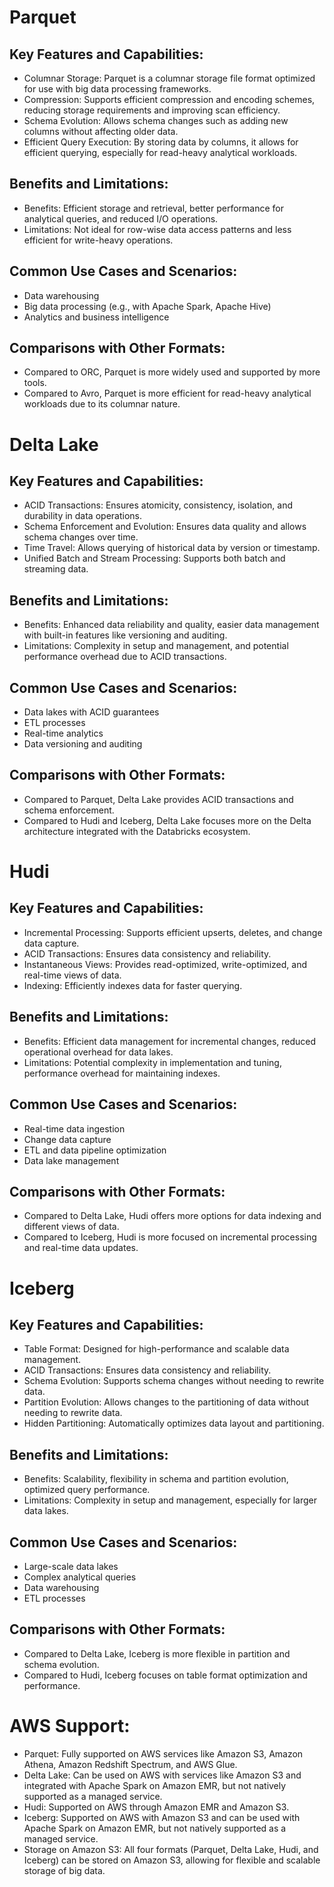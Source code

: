 # Parquet
## Key Features and Capabilities:
- Columnar Storage: Parquet is a columnar storage file format optimized for use with big data processing frameworks.
- Compression: Supports efficient compression and encoding schemes, reducing storage requirements and improving scan efficiency.
- Schema Evolution: Allows schema changes such as adding new columns without affecting older data.
- Efficient Query Execution: By storing data by columns, it allows for efficient querying, especially for read-heavy analytical workloads.

## Benefits and Limitations:
- Benefits: Efficient storage and retrieval, better performance for analytical queries, and reduced I/O operations.
- Limitations: Not ideal for row-wise data access patterns and less efficient for write-heavy operations.

## Common Use Cases and Scenarios:
- Data warehousing
- Big data processing (e.g., with Apache Spark, Apache Hive)
- Analytics and business intelligence

## Comparisons with Other Formats:
- Compared to ORC, Parquet is more widely used and supported by more tools.
- Compared to Avro, Parquet is more efficient for read-heavy analytical workloads due to its columnar nature.

# Delta Lake
## Key Features and Capabilities:
- ACID Transactions: Ensures atomicity, consistency, isolation, and durability in data operations.
- Schema Enforcement and Evolution: Ensures data quality and allows schema changes over time.
- Time Travel: Allows querying of historical data by version or timestamp.
- Unified Batch and Stream Processing: Supports both batch and streaming data.

## Benefits and Limitations:
- Benefits: Enhanced data reliability and quality, easier data management with built-in features like versioning and auditing.
- Limitations: Complexity in setup and management, and potential performance overhead due to ACID transactions.

## Common Use Cases and Scenarios:
- Data lakes with ACID guarantees
- ETL processes
- Real-time analytics
- Data versioning and auditing

## Comparisons with Other Formats:
- Compared to Parquet, Delta Lake provides ACID transactions and schema enforcement.
- Compared to Hudi and Iceberg, Delta Lake focuses more on the Delta architecture integrated with the Databricks ecosystem.

# Hudi
## Key Features and Capabilities:
- Incremental Processing: Supports efficient upserts, deletes, and change data capture.
- ACID Transactions: Ensures data consistency and reliability.
- Instantaneous Views: Provides read-optimized, write-optimized, and real-time views of data.
- Indexing: Efficiently indexes data for faster querying.

## Benefits and Limitations:
- Benefits: Efficient data management for incremental changes, reduced operational overhead for data lakes.
- Limitations: Potential complexity in implementation and tuning, performance overhead for maintaining indexes.

## Common Use Cases and Scenarios:
- Real-time data ingestion
- Change data capture
- ETL and data pipeline optimization
- Data lake management

## Comparisons with Other Formats:
- Compared to Delta Lake, Hudi offers more options for data indexing and different views of data.
- Compared to Iceberg, Hudi is more focused on incremental processing and real-time data updates.

# Iceberg
## Key Features and Capabilities:
- Table Format: Designed for high-performance and scalable data management.
- ACID Transactions: Ensures data consistency and reliability.
- Schema Evolution: Supports schema changes without needing to rewrite data.
- Partition Evolution: Allows changes to the partitioning of data without needing to rewrite data.
- Hidden Partitioning: Automatically optimizes data layout and partitioning.

## Benefits and Limitations:
- Benefits: Scalability, flexibility in schema and partition evolution, optimized query performance.
- Limitations: Complexity in setup and management, especially for larger data lakes.

## Common Use Cases and Scenarios:
- Large-scale data lakes
- Complex analytical queries
- Data warehousing
- ETL processes

## Comparisons with Other Formats:
- Compared to Delta Lake, Iceberg is more flexible in partition and schema evolution.
- Compared to Hudi, Iceberg focuses on table format optimization and performance.

# AWS Support:
- Parquet: Fully supported on AWS services like Amazon S3, Amazon Athena, Amazon Redshift Spectrum, and AWS Glue.
- Delta Lake: Can be used on AWS with services like Amazon S3 and integrated with Apache Spark on Amazon EMR, but not natively supported as a managed service.
- Hudi: Supported on AWS through Amazon EMR and Amazon S3.
- Iceberg: Supported on AWS with Amazon S3 and can be used with Apache Spark on Amazon EMR, but not natively supported as a managed service.
- Storage on Amazon S3: All four formats (Parquet, Delta Lake, Hudi, and Iceberg) can be stored on Amazon S3, allowing for flexible and scalable storage of big data.
